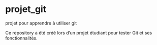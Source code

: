 # projet_git
projet pour apprendre à utiliser git



Ce repository a été créé lors d’un projet étudiant pour tester Git et ses fonctionnalités.
